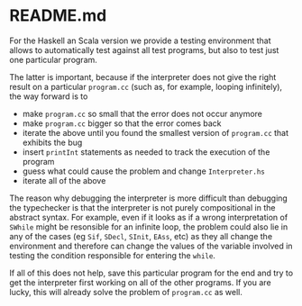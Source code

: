 # README.md

For the Haskell an Scala version we provide a testing environment that allows to automatically test against all test programs, but also to test just one particular program.

The latter is important, because if the interpreter does not give the right result on a particular `program.cc` (such as, for example, looping infinitely), the way forward is to

- make  `program.cc` so small that the error does not occur anymore
- make  `program.cc` bigger so that the error comes back
- iterate the above until you found the smallest version of `program.cc` that exhibits the bug
- insert `printInt` statements as needed to track the execution of the program
- guess what could cause the problem and change `Interpreter.hs`
- iterate all of the above

The reason why debugging the interpreter is more difficult than debugging the typechecker is that the interpreter is not purely compositional in the abstract syntax. For example, even if it looks as if a wrong interpretation of `SWhile` might be resonsible for an infinite loop, the problem could also lie in any of the cases (eg `Sif`, `SDecl`, `SInit`, `EAss`, etc) as they all change the environment and therefore can change the values of the variable involved in testing the condition responsible for entering the `while`.

If all of this does not help, save this particular program for the end and try to get the interpreter first working on all of the other programs. If you are lucky, this will already solve the problem of `program.cc` as well.
